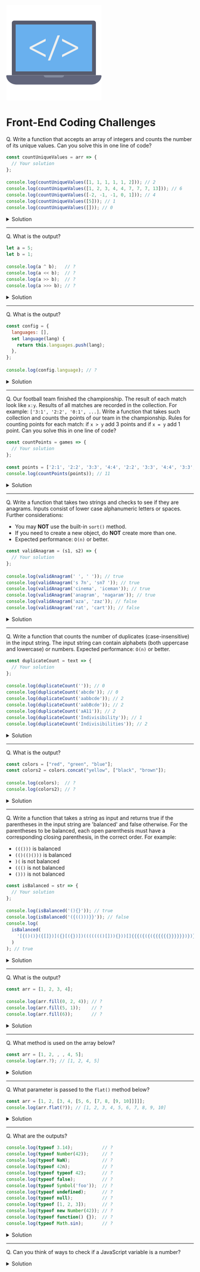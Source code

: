 ![Coding logo](images/logos/logo-coding.png)

# Front-End Coding Challenges

Q. Write a function that accepts an array of integers and counts the number of its unique values. Can you solve this in one line of code?

```js
const countUniqueValues = arr => {
  // Your solution
};

console.log(countUniqueValues([1, 1, 1, 1, 1, 2])); // 2
console.log(countUniqueValues([1, 2, 3, 4, 4, 7, 7, 7, 13])); // 6
console.log(countUniqueValues([-2, -1, -1, 0, 1])); // 4
console.log(countUniqueValues([5])); // 1
console.log(countUniqueValues([])); // 0
```

<details><summary>Solution</summary>

```js
const countUniqueValues = arr => {
  return new Set(arr).size;
};
```

</details>

---

Q. What is the output?

```js
let a = 5;
let b = 1;

console.log(a ^ b);   // ?
console.log(a << b);  // ?
console.log(a >> b);  // ?
console.log(a >>> b); // ?
```

<details><summary>Solution</summary>

```js
let a = 5; // 101
let b = 1; // 001

console.log(a ^ b); // 4 
// XOR operation: 101 ^ 001 = 100 (bin) or 4 (dec)

console.log(a << b); // 10
// Left Shift: 101 << 1 = 1010 (bin) or 10 (dec)

console.log(a >> b); // 2
// Sign Propagating Right Shift: 101 >> 1 = 010 (bin) or 2 (dec)

console.log(a >>> b); // 2
// Zero Fill Right Shift: 101 >>> 1 = 010 (bin) or 2 (dec)
```

</details>

---

Q. What is the output?

```js
const config = {
  languages: [],
  set language(lang) {
    return this.languages.push(lang);
  },
};

console.log(config.language); // ?
```

<details><summary>Solution</summary>

```js
const config = {
  languages: [],
  set language(lang) {
    return this.languages.push(lang);
  },
};

console.log(config.language); // undefined

// The language method is a setter. Setters don't hold an actual value, their purpose is to modify properties. 
// When calling a setter method, undefined gets returned.
```

</details>

---

Q. Our football team finished the championship. The result of each match look like `x:y`. Results of all matches are recorded in the collection. For example: `['3:1', '2:2', '0:1', ...]`. Write a function that takes such collection and counts the points of our team in the championship. Rules for counting points for each match: if `x > y` add 3 points and if `x = y` add 1 point. Can you solve this in one line of code?

```js
const countPoints = games => {
  // Your solution
};

const points = ['2:1', '2:2', '3:3', '4:4', '2:2', '3:3', '4:4', '3:3', '4:4', '2:4'];
console.log(countPoints(points)); // 11
```
<details><summary>Solution</summary>

```js
const countPoints = games => {
  return games.reduce((score, cur) => score + (cur[0] > cur[2] ? 3 : cur[0] === cur[2] ? 1 : 0), 0);
};

const points = ['2:1', '2:2', '3:3', '4:4', '2:2', '3:3', '4:4', '3:3', '4:4', '2:4'];
console.log(countPoints(points)); // 11
```

</details>

---

Q. Write a function that takes two strings and checks to see if they are anagrams. Inputs consist of lower case alphanumeric letters or spaces.
Further considerations:
- You may **NOT** use the built-in `sort()` method.
- If you need to create a new object, do **NOT** create more than one.
- Expected performance: `O(n)` or better.

```js
const validAnagram = (s1, s2) => {
  // Your solution
};

console.log(validAnagram(' ', ' ')); // true
console.log(validAnagram('s 7n', 'sn7 ')); // true
console.log(validAnagram('cinema', 'iceman')); // true
console.log(validAnagram('anagram', 'nagaram')); // true
console.log(validAnagram('aza', 'zaz')); // false
console.log(validAnagram('rat', 'cart')); // false
```

<details><summary>Solution</summary>

```js
const validAnagram = (s1, s2) => {
  if (s1.length !== s2.length) return false;

  const freq = {};

  for (let letter of s1) {
    freq[letter] = (freq[letter] || 0) + 1;
  }

  for (let letter of s2) {
    if (!freq[letter]) {
      return false;
    } else {
      freq[letter]--;
    }
  }

  return true;
};

console.log(validAnagram(' ', ' ')); // true
console.log(validAnagram('s 7n', 'sn7 ')); // true
console.log(validAnagram('cinema', 'iceman')); // true
console.log(validAnagram('anagram', 'nagaram')); // true
console.log(validAnagram('aza', 'zaz')); // false
console.log(validAnagram('rat', 'cart')); // false
```

</details>

---

Q. Write a function that counts the number of duplicates (case-insensitive) in the input string. The input string can contain alphabets (both uppercase and lowercase) or numbers. Expected performance: `O(n)` or better.

```js
const duplicateCount = text => {
  // Your solution
};

console.log(duplicateCount('')); // 0
console.log(duplicateCount('abcde')); // 0
console.log(duplicateCount('aabbcde')); // 2
console.log(duplicateCount('aabBcde')); // 2
console.log(duplicateCount('aA11')); // 2
console.log(duplicateCount('Indivisibility')); // 1
console.log(duplicateCount('Indivisibilities')); // 2
```

<details><summary>Solution</summary>

```js
const duplicateCount = text => {
  const obj = {};
  let count = 0;

  for (let letter of text.toLowerCase()) {
    obj[letter] = (obj[letter] || 0) + 1;
    if (obj[letter] === 2) count++;
  }

  return count;
};

console.log(duplicateCount('')); //  0
console.log(duplicateCount('abcde')); //  0
console.log(duplicateCount('aabbcde')); //  2
console.log(duplicateCount('aabBcde')); //  2
console.log(duplicateCount('aA11')); //  2
console.log(duplicateCount('Indivisibility')); //  1
console.log(duplicateCount('Indivisibilities')); //  2
```

</details>

---

Q. What is the output?

```js
const colors = ["red", "green", "blue"];
const colors2 = colors.concat("yellow", ["black", "brown"]);

console.log(colors);  // ?
console.log(colors2); // ?
```

<details><summary>Solution</summary>

```js
const colors = ["red", "green", "blue"];
const colors2 = colors.concat("yellow", ["black", "brown"]);

console.log(colors);  // ["red", "green","blue"]
console.log(colors2); // ["red", "green", "blue", "yellow", "black", "brown"]

// Reminder:
// concat() does not change the original array.
// concat() flattens the resulting array.
```

</details>

---

Q. Write a function that takes a string as input and returns true if the parentheses in the input string are 'balanced' and false otherwise. For the parentheses to be balanced, each open parenthesis must have a corresponding closing parenthesis, in the correct order. For example:
- `((()))` is balanced
- `(()(()()))` is balanced
- `)(` is not balanced
- `((()` is not balanced
- `()))` is not balanced

```js
const isBalanced = str => {
  // Your solution
};

console.log(isBalanced('(){}')); // true
console.log(isBalanced('({(()))}}')); // false
console.log(
  isBalanced(
    '[{()()}({[]})]({}[({})])((((((()[])){}))[]{{{({({({{{{{{}}}}}})})})}}}))[][][]'
  )
); // true
```

<details><summary>Solution</summary>

```js
const isBalanced = str => {
  const stack = [];

  for (let char of str) {
    if (char === '(' || char === '[' || char === '{') {
      stack.push(char);
    } else if (char === ')') {
      if (stack.pop() !== '(') return false;
    } else if (char === ']') {
      if (stack.pop() !== '[') return false;
    } else if (char === '}') {
      if (stack.pop() !== '{') return false;
    }
  }

  return !stack.length;
};

console.log(isBalanced('(){}')); // true
console.log(isBalanced('({(()))}}')); // false
console.log(
  isBalanced(
    '[{()()}({[]})]({}[({})])((((((()[])){}))[]{{{({({({{{{{{}}}}}})})})}}}))[][][]'
  )
); // true
```

</details>

---

Q. What is the output?

```js
const arr = [1, 2, 3, 4];

console.log(arr.fill(0, 2, 4)); // ?
console.log(arr.fill(5, 1));    // ?
console.log(arr.fill(6));       // ?
```

<details><summary>Solution</summary>

```js
const arr = [1, 2, 3, 4];

console.log(arr.fill(0, 2, 4)); // [1, 2, 0, 0]
console.log(arr.fill(5, 1));    // [1, 5, 5, 5]
console.log(arr.fill(6));       // [6, 6, 6, 6]
```

The array `fill()` method can take three parameters. A value to fill the array with. An optional start index (default is 0), and an optional end index (default is array's length).

```js
arr.fill(value, start(optional), end(optional))
```

`fill()` is a mutator method: it will change the original array and return it, not a copy of it.

</details>

---

Q. What method is used on the array below?

```js
const arr = [1, 2, , , 4, 5];
console.log(arr.?); // [1, 2, 4, 5]
```

<details><summary>Solution</summary>

```js
const arr = [1, 2, , , 4, 5];
console.log(arr.flat()); // [1, 2, 4, 5]
```

The `flat()` method can be used to remove empty slots in an array.

</details>

---

Q. What parameter is passed to the `flat()` method below?

```js
const arr = [1, 2, [3, 4, [5, 6, [7, 8, [9, 10]]]]];
console.log(arr.flat(?)); // [1, 2, 3, 4, 5, 6, 7, 8, 9, 10]
```

<details><summary>Solution</summary>

```js
const arr = [1, 2, [3, 4, [5, 6, [7, 8, [9, 10]]]]];
console.log(arr.flat(Infinity)); // [1, 2, 3, 4, 5, 6, 7, 8, 9, 10]
```

The `flat()` method can receive an optional depth level parameter specifying how deep a nested array structure should be flattened. `Infinity` will flatten all nested arrays.

In this particular example, `arr.flat(4)` would also be a correct answer.

</details>

---

Q. What are the outputs?

```js
console.log(typeof 3.14);           // ?
console.log(typeof Number(42));     // ?
console.log(typeof NaN);            // ?
console.log(typeof 42n);            // ?
console.log(typeof typeof 42);      // ?
console.log(typeof false);          // ?
console.log(typeof Symbol('foo'));  // ?
console.log(typeof undefined);      // ?
console.log(typeof null);           // ?
console.log(typeof [1, 2, 3]);      // ?
console.log(typeof new Number(42)); // ?
console.log(typeof function() {});  // ?
console.log(typeof Math.sin);       // ?
```

<details><summary>Solution</summary>

```js
console.log(typeof 3.14);           // 'number'
console.log(typeof Number(42));     // 'number'
console.log(typeof NaN);            // 'number'
console.log(typeof 42n);            // 'bigint'
console.log(typeof '3.14');         // 'string'
console.log(typeof typeof 42);      // 'string'
console.log(typeof false);          // 'boolean'
console.log(typeof Symbol('foo'));  // 'symbol'
console.log(typeof undefined);      // 'undefined'
console.log(typeof null);           // 'object'
console.log(typeof [1, 2, 3]);      // 'object'
console.log(typeof new Number(42)); // 'object'
console.log(typeof function() {});  // 'function'
console.log(typeof Math.sin);       // 'function'
```

Some observations:

- Currently there are 8 possible return values of the `typeof` operator: number, bigint, string, boolean, symbol, undefined, object, and function.
- While both functions and arrays are considered objects in JavaScripts, `typeof` an array returns object, whereas `typeof` a function returns function.
- `typeof undefined` is undefined, whereas `typeof null` is object. This is a popular interview questions and is often followed up by asking how we can check if something is specifically null since using `typeof` does not seem to help.
- `typeof NaN` is number. So how can we check if a user input is NaN or not? Thankfully JavaScript has a built-in `isNan()` method.

</details>

---

Q. Can you think of ways to check if a JavaScript variable is a number?

<details><summary>Solution</summary>

By using `isNaN()`. If `isNaN()` returns false, the value is a number:

```js
console.log(!isNaN('test'));  // false
console.log(!isNaN(1.2));     // true
console.log(!isNaN('1.2'));   // true (if input can be coerced into a number, it is a number)
```

By using `typeof`:

```js
console.log(typeof 123 === 'number');      // true
console.log(typeof 'hello' === 'number');  // false
```

By using the `Number.isInteger()` method (only works for integers):

```js
console.log(Number.isInteger(123));     // true
console.log(Number.isInteger(-123));    // true
console.log(Number.isInteger('123'));   // false
console.log(Number.isInteger('123.5')); // false (doesn't work for floats)
```

</details>
